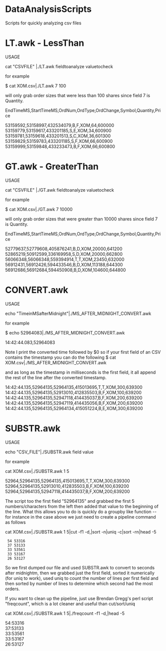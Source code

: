 # DataAnalysisScripts
Scripts for quickly analyzing csv files

# LT.awk - LessThan

USAGE

cat "CSVFILE" |./LT.awk fieldtoanalyze valuetocheck

for example 

$ cat XOM.csv|./LT.awk 7 100

will only grab order sizes that were less than 100 shares since field 7 is Quantity.

EndTimeMS,StartTimeMS,OrdNum,OrdType,OrdChange,Symbol,Quantity,Price

 53159592,53158997,432534079,B,F,XOM,64,600000  
 53159779,53159617,433201185,S,E,XOM,34,600900  
 53159781,53159618,433201513,S,C,XOM,36,601300  
 53159829,53159783,433201185,S,F,XOM,66,600900  
 53159999,53159848,433233473,B,F,XOM,66,600800  

# GT.awk - GreaterThan

USAGE

cat "CSVFILE" |./GT.awk fieldtoanalyze valuetocheck

for example

$ cat XOM.csv|./GT.awk 7 10000

will only grab order sizes that were greater than 10000 shares since field 7 is Quantity.

EndTimeMS,StartTimeMS,OrdNum,OrdType,OrdChange,Symbol,Quantity,Price

52779637,52779608,405876241,B,D,XOM,20000,641200  
52865219,50912599,336169958,S,D,XOM,20000,662800  
56066348,56066348,559394914,T,T,XOM,23450,632000  
56912431,56912426,594433546,B,D,XOM,113188,644300  
56912686,56912684,594450908,B,D,XOM,104600,644800  

# CONVERT.awk

USAGE

echo "TimeinMSafterMidnight"|./MS_AFTER_MIDNIGHT_CONVERT.awk

for example

$ echo 52964083|./MS_AFTER_MIDNIGHT_CONVERT.awk

14:42:44.083,52964083

Note I print the converted time followed by $0 so if your first field of an CSV contains the timestamp you can do the following
$ cat XOM.csv|./MS_AFTER_MIDNIGHT_CONVERT.awk

and as long as the timestamp in milliseconds is the first field, it all append the rest of the line after the converted timestamp.

14:42:44.135,52964135,52964135,415013695,T,T,XOM,300,639300  
14:42:44.135,52964135,52913010,412835503,B,F,XOM,100,639200  
14:42:44.135,52964135,52947118,414435037,B,F,XOM,200,639200  
14:42:44.135,52964135,52947119,414435056,B,F,XOM,200,639200  
14:42:44.135,52964135,52964134,415051224,B,E,XOM,300,639200  
 
# SUBSTR.awk

USAGE 

echo "CSV_FILE"|./SUBSTR.awk field value

for example

cat XOM.csv|./SUBSTR.awk 1 5 

52964,52964135,52964135,415013695,T,T,XOM,300,639300
52964,52964135,52913010,412835503,B,F,XOM,100,639200
52964,52964135,52947118,414435037,B,F,XOM,200,639200

The script too the first field "52964135"  and grabbed the first 5 numbers/characters from the left then added that value to the beginning of the line.  What this allows you to do is quickly do a groupby like function -- for instance in the case above we just need to create a pipeline command as follows

cat XOM.csv|./SUBSTR.awk 1 5|cut -f1 -d,|sort -n|uniq -c|sort -rn|head -5

     54 53316
     37 53133
     33 53561
     33 53167
     26 53127

So we first dumped our file and used SUBSTR.awk to convert to seconds after midnightm, then we grabbed just the first field, sorted it numerically (for uniq to work), used uniq to count the number of lines per first field and then sorted by number of lines to determine which second had the most orders.

If you want to clean up the pipeline, just use Brendan Gregg's perl script "freqcount", which is a lot cleaner and useful than cut/sort/uniq

cat XOM.csv|./SUBSTR.awk 1 5|./freqcount -f1 -d,|head -5

54:53316  
37:53133  
33:53561  
33:53167  
26:53127  
 

